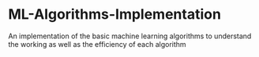# ML-Algorithms-Implementation
An implementation of the basic machine learning algorithms to understand the working as well as the efficiency of each algorithm
